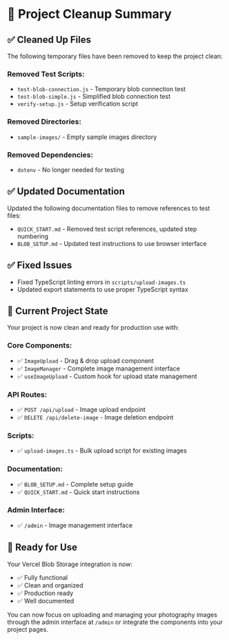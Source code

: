 # 🧹 Project Cleanup Summary

## ✅ Cleaned Up Files

The following temporary files have been removed to keep the project clean:

### Removed Test Scripts:
- `test-blob-connection.js` - Temporary blob connection test
- `test-blob-simple.js` - Simplified blob connection test  
- `verify-setup.js` - Setup verification script

### Removed Directories:
- `sample-images/` - Empty sample images directory

### Removed Dependencies:
- `dotenv` - No longer needed for testing

## ✅ Updated Documentation

Updated the following documentation files to remove references to test files:

- `QUICK_START.md` - Removed test script references, updated step numbering
- `BLOB_SETUP.md` - Updated test instructions to use browser interface

## ✅ Fixed Issues

- Fixed TypeScript linting errors in `scripts/upload-images.ts`
- Updated export statements to use proper TypeScript syntax

## 🎯 Current Project State

Your project is now clean and ready for production use with:

### Core Components:
- ✅ `ImageUpload` - Drag & drop upload component
- ✅ `ImageManager` - Complete image management interface
- ✅ `useImageUpload` - Custom hook for upload state management

### API Routes:
- ✅ `POST /api/upload` - Image upload endpoint
- ✅ `DELETE /api/delete-image` - Image deletion endpoint

### Scripts:
- ✅ `upload-images.ts` - Bulk upload script for existing images

### Documentation:
- ✅ `BLOB_SETUP.md` - Complete setup guide
- ✅ `QUICK_START.md` - Quick start instructions

### Admin Interface:
- ✅ `/admin` - Image management interface

## 🚀 Ready for Use

Your Vercel Blob Storage integration is now:
- ✅ Fully functional
- ✅ Clean and organized
- ✅ Production ready
- ✅ Well documented

You can now focus on uploading and managing your photography images through the admin interface at `/admin` or integrate the components into your project pages.
